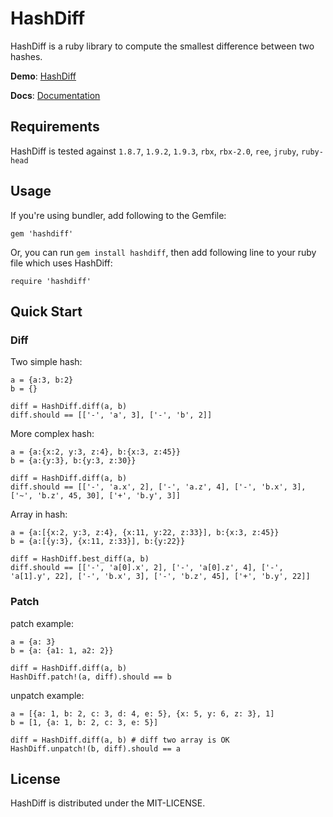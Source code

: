 HashDiff
=========

HashDiff is a ruby library to compute the smallest difference between two hashes.

**Demo**: [HashDiff](http://hashdiff.herokuapp.com/)

**Docs**: [Documentation](http://rubydoc.info/gems/hashdiff)

Requirements
------------
HashDiff is tested against `1.8.7`, `1.9.2`, `1.9.3`, `rbx`, `rbx-2.0`, `ree`, `jruby`, `ruby-head`

Usage
------------
If you're using bundler, add following to the Gemfile:

    gem 'hashdiff'

Or, you can run `gem install hashdiff`, then add following line to your ruby file which uses HashDiff:

    require 'hashdiff'

Quick Start
-----------


### Diff

Two simple hash:

    a = {a:3, b:2}
    b = {}

    diff = HashDiff.diff(a, b)
    diff.should == [['-', 'a', 3], ['-', 'b', 2]]

More complex hash:

    a = {a:{x:2, y:3, z:4}, b:{x:3, z:45}}
    b = {a:{y:3}, b:{y:3, z:30}}

    diff = HashDiff.diff(a, b)
    diff.should == [['-', 'a.x', 2], ['-', 'a.z', 4], ['-', 'b.x', 3], ['~', 'b.z', 45, 30], ['+', 'b.y', 3]]

Array in hash:

    a = {a:[{x:2, y:3, z:4}, {x:11, y:22, z:33}], b:{x:3, z:45}}
    b = {a:[{y:3}, {x:11, z:33}], b:{y:22}}

    diff = HashDiff.best_diff(a, b)
    diff.should == [['-', 'a[0].x', 2], ['-', 'a[0].z', 4], ['-', 'a[1].y', 22], ['-', 'b.x', 3], ['-', 'b.z', 45], ['+', 'b.y', 22]]

### Patch

patch example:

    a = {a: 3}
    b = {a: {a1: 1, a2: 2}}

    diff = HashDiff.diff(a, b)
    HashDiff.patch!(a, diff).should == b

unpatch example:

    a = [{a: 1, b: 2, c: 3, d: 4, e: 5}, {x: 5, y: 6, z: 3}, 1]
    b = [1, {a: 1, b: 2, c: 3, e: 5}]

    diff = HashDiff.diff(a, b) # diff two array is OK
    HashDiff.unpatch!(b, diff).should == a


License
-------

HashDiff is distributed under the MIT-LICENSE.

